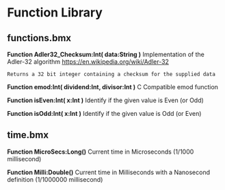# Function Library

## functions.bmx

**Function Adler32_Checksum:Int( data:String )**
    Implementation of the Adler-32 algorithm
    https://en.wikipedia.org/wiki/Adler-32

    Returns a 32 bit integer containing a checksum for the supplied data
    
**Function emod:Int( dividend:Int, divisor:Int )**
    C Compatible emod function

**Function isEven:Int( x:Int )**
    Identify if the given value is Even (or Odd)


**Function isOdd:Int( x:Int )**
    Identify if the given value is Odd (or Even)

## time.bmx
**Function MicroSecs:Long()**
    Current time in Microseconds (1/1000 millisecond)

**Function Milli:Double()**
    Current time in Milliseconds with a Nanosecond definition (1/1000000 millisecond)

